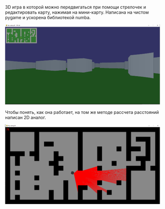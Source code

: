 3D игра в которой можно передвигаться при помощи стрелочек
и редактировать карту, нажимая на мини-карту.
Написана на чистом pygame и ускорена библиотекой numba.

![Скриншот](https://github.com/KIvanX/Ray_casting/raw/master/screenshot1.png)

Чтобы понять, как она работает, на том же методе рассчета расстояний 
написан 2D аналог.

![Скриншот](https://github.com/KIvanX/Ray_casting/raw/master/screenshot.png)
